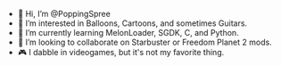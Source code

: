- 👋 Hi, I’m @PoppingSpree
- 👀 I’m interested in Balloons, Cartoons, and sometimes Guitars.
- 🌱 I’m currently learning MelonLoader, SGDK, C, and Python.
- 💞️ I’m looking to collaborate on Starbuster or Freedom Planet 2 mods.
- 🎮 I dabble in videogames, but it's not my favorite thing.

<!---
PoppingSpree/PoppingSpree is a ✨ special ✨ repository because its `README.md` (this file) appears on your GitHub profile.
You can click the Preview link to take a look at your changes.
--->
